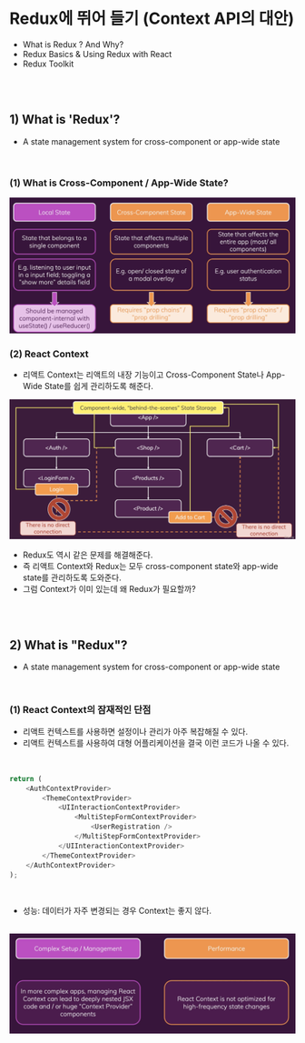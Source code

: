 # Redux에 뛰어 들기 (Context API의 대안)

-   What is Redux ? And Why?
-   Redux Basics & Using Redux with React
-   Redux Toolkit

<br><br>

## 1) What is 'Redux'?

-   A state management system for cross-component or app-wide state

<br>

### (1) What is Cross-Component / App-Wide State?

<img src="./image.png" width="600px">

<br>

### (2) React Context

-   리액트 Context는 리액트의 내장 기능이고 Cross-Component State나 App-Wide State를 쉽게 관리하도록 해준다.

<img src="./image2.png" width="600px">

<br>

-   Redux도 역시 같은 문제를 해결해준다.
-   즉 리액트 Context와 Redux는 모두 cross-component state와 app-wide state를 관리하도록 도와준다.
-   그럼 Context가 이미 있는데 왜 Redux가 필요할까?

<br><br>

## 2) What is "Redux"?

-   A state management system for cross-component or app-wide state

<br>

### (1) React Context의 잠재적인 단점

-   리액트 컨텍스트를 사용하면 설정이나 관리가 아주 복잡해질 수 있다.
-   리액트 컨텍스트를 사용하여 대형 어플리케이션을 결국 이런 코드가 나올 수 있다.

<br>

```javascript
return (
    <AuthContextProvider>
        <ThemeContextProvider>
            <UIInteractionContextProvider>
                <MultiStepFormContextProvider>
                    <UserRegistration />
                </MultiStepFormContextProvider>
            </UIInteractionContextProvider>
        </ThemeContextProvider>
    </AuthContextProvider>
);
```

<br>

-   성능: 데이터가 자주 변경되는 경우 Context는 좋지 않다.

<br>

<img src="./image3.png" width="600px">
